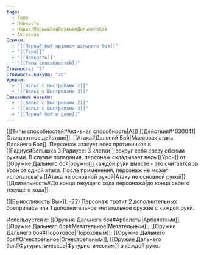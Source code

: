 ```yaml
---
tags:
  - Тело
  - Ловкость
  - Навык/ПарныйБойОружиемДальнегоБоя
  - Активная
Ссылки:
  - "[[Парный бой оружием дальнего боя]]"
  - "[[Тело]]"
  - "[[Ловкость]]"
  - "[[Типы способностей]]"
Стоимость: "5"
Стоимость выкупа: "20"
Уровни:
  - "[[Вальс с Выстрелами 2]]"
  - "[[Вальс с Выстрелами 3]]"
Связанные навыки:
  - "[[Вальс с Выстрелами 2]]"
  - "[[Вальс с Выстрелами 3]]"
  - "[[Парный бой в дали]]"
---
```

([[Типы способностей#Активная способность|А]]) [[Действия#^030041|Стандартное действие]]. [[Атака#Дальний Бой|Массовая атака Дальнего Боя]]. Персонаж атакует всех противников в [[Радиус#Вспышка 3|Радиусе: 3 клетки]] вокруг себя сразу обеими руками. В случае попадания, персонаж складывает весь [[Урон]] от [[Оружие Дальнего боя|оружия]] каждой руки вместе - это считается за Урон от одной атаки. После применения, персонаж не может использовать [[Атака не основной рукой|Атаку не основной рукой]] [[Длительность#До конца текущего хода персонажа|до конца своего текущего хода]].  

([[Выносливость|Вын]]: -22) Персонаж тратит 2 дополнительных боеприпаса или 1 дополнительное метательное оружие с каждой руки. 

Используется с: [[Оружие Дальнего боя#Арбалеты|Арбалетами]]; [[Оружие Дальнего боя#Метательное|Метательным]]; [[Оружие Дальнего боя#Пороховое|Пороховым]]; [[Оружие Дальнего боя#Огнестрельное|Огнестрельным]]; [[Оружие Дальнего боя#Футуристическое|Футуристическим]] в каждой руке.